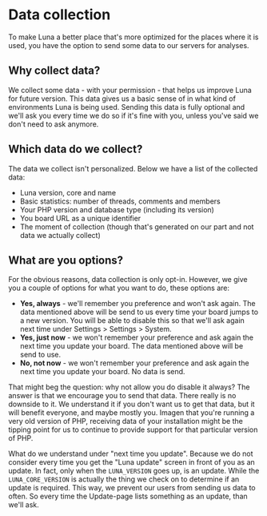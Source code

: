 # Data collection
To make Luna a better place that's more optimized for the places where it is used, you have the option to send some data to our servers for analyses.

## Why collect data?
We collect some data - with your permission - that helps us improve Luna for future version. This data gives us a basic sense of in what kind of environments Luna is being used. Sending this data is fully optional and we'll ask you every time we do so if it's fine with you, unless you've said we don't need to ask anymore.

## Which data do we collect?
The data we collect isn't personalized. Below we have a list of the collected data:

* Luna version, core and name
* Basic statistics: number of threads, comments and members
* Your PHP version and database type (including its version)
* You board URL as a unique identifier
* The moment of collection (though that's generated on our part and not data we actually collect)

## What are you options?
For the obvious reasons, data collection is only opt-in. However, we give you a couple of options for what you want to do, these options are:

* __Yes, always__ - we'll remember you preference and won't ask again. The data mentioned above will be send to us every time your board jumps to a new version. You will be able to disable this so that we'll ask again next time under Settings > Settings > System.
* __Yes, just now__ - we won't remember your preference and ask again the next time you update your board. The data mentioned above will be send to use.
* __No, not now__ - we won't remember your preference and ask again the next time you update your board. No data is send.

That might beg the question: why not allow you do disable it always? The answer is that we encourage you to send that data. There really is no downside to it. We understand it if you don't want us to get that data, but it will benefit everyone, and maybe mostly you. Imagen that you're running a very old version of PHP, receiving data of your installation might be the tipping point for us to continue to provide support for that particular version of PHP.

What do we understand under "next time you update". Because we do not consider every time you get the "Luna update" screen in front of you as an update. In fact, only when the `LUNA_VERSION` goes up, is an update. While the `LUNA_CORE_VERSION` is actually the thing we check on to determine if an update is required. This way, we prevent our users from sending us data to often. So every time the Update-page lists something as an update, than we'll ask.
